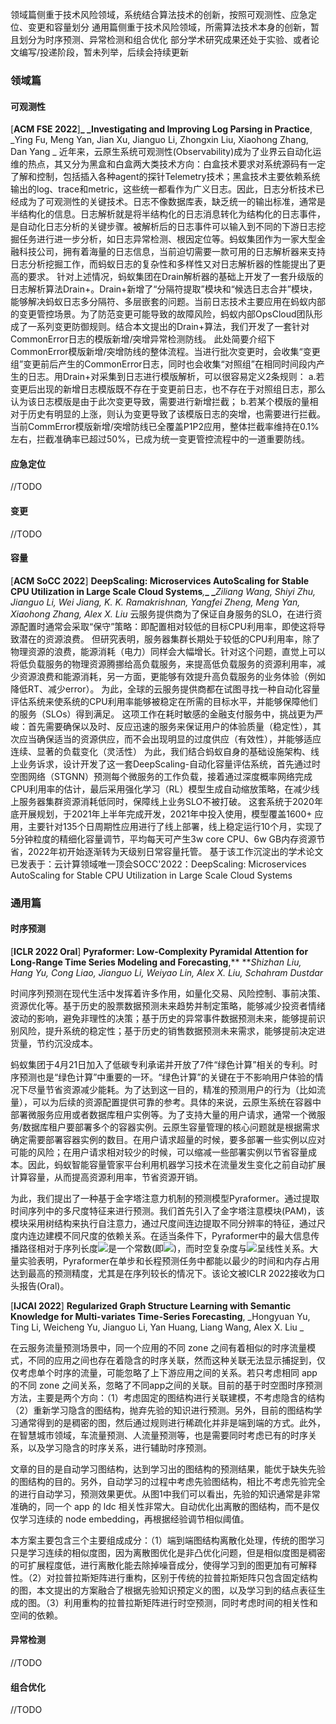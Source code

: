 领域篇侧重于技术风险领域，系统结合算法技术的创新，按照可观测性、应急定位、变更和容量划分
通用篇侧重于技术风险领域，所需算法技术本身的创新，暂且划分为时序预测、异常检测和组合优化
部分学术研究成果还处于实验、或者论文编写/投递阶段，暂未列举，后续会持续更新
### 领域篇
#### 可观测性
[**ACM FSE 2022**]**_ _Investigating and Improving Log Parsing in Practice**, _Ying Fu, Meng Yan, Jian Xu, Jianguo Li, Zhongxin Liu, Xiaohong Zhang, Dan Yang _
近年来，云原生系统可观测性(Observability)成为了业界云自动化运维的热点，其又分为黑盒和白盒两大类技术方向：白盒技术要求对系统源码有一定了解和控制，包括插入各种agent的探针Telemetry技术；黑盒技术主要依赖系统输出的log、trace和metric，这些统一都看作为广义日志。因此，日志分析技术已经成为了可观测性的关键技术。日志不像数据库表，缺乏统一的输出标准，通常是半结构化的信息。日志解析就是将半结构化的日志消息转化为结构化的日志事件，是自动化日志分析的关键步骤。被解析后的日志事件可以输入到不同的下游日志挖掘任务进行进一步分析，如日志异常检测、根因定位等。蚂蚁集团作为一家大型金融科技公司，拥有着海量的日志信息，当前迫切需要一款可用的日志解析器来支持日志分析挖掘工作，而蚂蚁日志的复杂性和多样性又对日志解析器的性能提出了更高的要求。
针对上述情况，蚂蚁集团在Drain解析器的基础上开发了一套升级版的日志解析算法Drain+。Drain+新增了“分隔符提取”模块和“候选日志合并”模块，能够解决蚂蚁日志多分隔符、多层嵌套的问题。当前日志技术主要应用在蚂蚁内部的变更管控场景。为了防范变更可能导致的故障风险，蚂蚁内部OpsCloud团队形成了一系列变更防御规则。结合本文提出的Drain+算法，我们开发了一套针对CommonError日志的模版新增/突增异常检测防线。
此处简要介绍下CommonError模版新增/突增防线的整体流程。当进行批次变更时，会收集“变更组”变更前后产生的CommonError日志，同时也会收集“对照组”在相同时间段内产生的日志。用Drain+对采集到日志进行模版解析，可以很容易定义2条规则：
a.若变更后出现的新增日志模版既不存在于变更前日志，也不存在于对照组日志，那么认为该日志模版是由于此次变更导致，需要进行新增拦截；
b.若某个模版的量相对于历史有明显的上涨，则认为变更导致了该模版日志的突增，也需要进行拦截。
当前CommError模版新增/突增防线已全覆盖P1P2应用，整体拦截率维持在0.1%左右，拦截准确率已超过50%，已成为统一变更管控流程中的一道重要防线。
#### 应急定位
//TODO

#### 变更
//TODO

#### 容量
[**ACM SoCC 2022**] **DeepScaling: Microservices AutoScaling for Stable CPU Utilization in Large Scale Cloud Systems**_,_**_ _**_Ziliang Wang, Shiyi Zhu, Jianguo Li, Wei Jiang, K. K. Ramakrishnan, Yangfei Zheng, Meng Yan, Xiaohong Zhang, Alex X. Liu_
云服务提供商为了保证自身服务的SLO，在进行资源配置时通常会采取“保守”策略：即配置相对较低的目标CPU利用率，即使这将导致潜在的资源浪费。
但研究表明，服务器集群长期处于较低的CPU利用率，除了物理资源的浪费，能源消耗（电力）同样会大幅增长。针对这个问题，直觉上可以将低负载服务的物理资源腾挪给高负载服务，来提高低负载服务的资源利用率，减少资源浪费和能源消耗，另一方面，更能够有效提升高负载服务的业务体验（例如降低RT、减少error）。
为此，全球的云服务提供商都在试图寻找一种自动化容量评估系统来使系统的CPU利用率能够被稳定在所需的目标水平，并能够保障他们的服务（SLOs）得到满足。
这项工作在耗时敏感的金融支付服务中，挑战更为严峻：首先需要确保以及时、反应迅速的服务来保证用户的体验质量（稳定性），其次应当确保适当的资源供应，而不会出现明显的过度供应（有效性），并能够适应连续、显著的负载变化（灵活性）
为此，我们结合蚂蚁自身的基础设施架构、线上业务诉求，设计开发了这一套DeepScaling-自动化容量评估系统，首先通过时空图网络（STGNN）预测每个微服务的工作负载，接着通过深度概率网络完成CPU利用率的估计，最后采用强化学习（RL）模型生成自动缩放策略，在减少线上服务器集群资源消耗低同时，保障线上业务SLO不被打破。
这套系统于2020年底开展规划，于2021年上半年完成开发，2021年中投入使用，模型覆盖1600+ 应用，主要针对135个日周期性应用进行了线上部署，线上稳定运行10个月，实现了5分钟粒度的精细化容量调节，平均每天可产生3w core CPU、6w GB内存资源节省，2022年初开始逐渐转为天级别日常容量托管。
基于该工作沉淀出的学术论文已发表于：云计算领域唯一顶会SOCC'2022：DeepScaling: Microservices AutoScaling for Stable CPU Utilization in Large Scale Cloud Systems

### 通用篇
#### 时序预测
[**ICLR 2022 Oral**] **Pyraformer: Low-Complexity Pyramidal Attention for Long-Range Time Series Modeling and Forecasting**,** **_Shizhan Liu, Hang Yu, Cong Liao, Jianguo Li, Weiyao Lin, Alex X. Liu, Schahram Dustdar_

时间序列预测在现代生活中发挥着许多作用，如量化交易、风险控制、事前决策、资源优化等。基于历史的股票数据预测未来趋势并制定策略，能够减少投资者情绪波动的影响，避免非理性的决策；基于历史的异常事件数据预测未来，能够提前识别风险，提升系统的稳定性；基于历史的销售数据预测未来需求，能够提前决定进货量，节约沉没成本。

蚂蚁集团于4月21日加入了低碳专利承诺并开放了7件“绿色计算”相关的专利。时序预测也是“绿色计算”中重要的一环。“绿色计算”的关键在于不影响用户体验的情况下尽量节省资源减少能耗。为了达到这一目的，精准的预测用户的行为（比如流量），可以为后续的资源配置提供可靠的参考。具体的来说，云原生系统在容器中部署微服务应用或者数据库租户实例等。为了支持大量的用户请求，通常一个微服务/数据库租户要部署多个的容器实例。云原生容量管理的核心问题就是根据需求确定需要部署容器实例的数目。在用户请求超量的时候，要多部署一些实例以应对可能的风险；在用户请求相对较少的时候，可以缩减一些部署实例以节省容量成本。因此，蚂蚁智能容量管家平台利用机器学习技术在流量发生变化之前自动扩展计算容量，从而提高资源利用率，节省资源开销。

为此，我们提出了一种基于金字塔注意力机制的预测模型Pyraformer。通过提取时间序列中的多尺度特征来进行预测。我们首先引入了金字塔注意模块(PAM)，该模块采用树结构来执行自注意力，通过尺度间连边提取不同分辨率的特征，通过尺度内连边建模不同尺度的依赖关系。在适当条件下，Pyraformer中的最大信息传播路径相对于序列长度![](https://intranetproxy.alipay.com/skylark/lark/__latex/d20caec3b48a1eef164cb4ca81ba2587.svg#card=math&code=L&id=DwMAs)是一个常数(即![](https://intranetproxy.alipay.com/skylark/lark/__latex/120a527ec2fb6583ec5c438f64ad5c18.svg#card=math&code=%5Cmathcal%20O%281%29&id=BfUJS))，而时空复杂度与![](https://intranetproxy.alipay.com/skylark/lark/__latex/d20caec3b48a1eef164cb4ca81ba2587.svg#card=math&code=L&id=blaPO)呈线性关系。大量实验表明，Pyraformer在单步和长程预测任务中都能以最少的时间和内存占用达到最高的预测精度，尤其是在序列较长的情况下。该论文被ICLR 2022接收为口头报告(Oral)。

[**IJCAI 2022**] **Regularized Graph Structure Learning with Semantic Knowledge for Multi-variates Time-Series Forecasting**, _Hongyuan Yu, Ting Li, Weicheng Yu, Jianguo Li, Yan Huang, Liang Wang, Alex X. Liu _

在云服务流量预测场景中，同一个应用的不同 zone 之间有着相似的时序流量模式，不同的应用之间也存在着隐含的时序关联，然而这种关联无法显示捕捉到，仅仅考虑单个时序的流量，可能忽略了上下游应用之间的关系。若只考虑相同 app 的不同 zone 之间关系，忽略了不同app之间的关联。目前的基于时空图时序预测方法，主要是两个方向：（1）考虑固定的图结构进行关联建模，不考虑隐含的结构（2）重新学习隐含的图结构，抛弃先验的知识进行预测。另外，目前的图结构学习通常得到的是稠密的图，然后通过规则进行稀疏化并非是端到端的方式。此外，在智慧城市领域，车流量预测、人流量预测等，也是需要同时考虑已有的时序关系，以及学习隐含的时序关系，进行辅助时序预测。

文章的目的是自动学习图结构，达到学习出的图结构的预测结果，能优于缺失先验的图结构的目的。另外，自动学习的过程中考虑先验图结构，相比不考虑先验完全的进行自动学习，预测效果更优。从图1中我们可以看出，先验的知识通常是非常准确的，同一个 app 的 ldc 相关性非常大。自动优化出离散的图结构，而不是仅仅学习连续的 node embedding，再根据经验调节相似阈值。

本方案主要包含三个主要组成成分：（1）端到端图结构离散化处理，传统的图学习只是学习连续的相似度图，因为离散图优化是非凸优化问题，但是相似度图是稠密的可扩展程度低，进行离散化能去除掉噪音成分，使得学习到的图更加有可解释性。（2）对拉普拉斯矩阵进行重构，区别于传统的拉普拉斯矩阵只包含固定结构的图，本文提出的方案融合了根据先验知识预定义的图，以及学习到的结点表征生成的图。（3）利用重构的拉普拉斯矩阵进行时空预测，同时考虑时间的相关性和空间的依赖。
#### 异常检测
//TODO

#### 组合优化
//TODO

